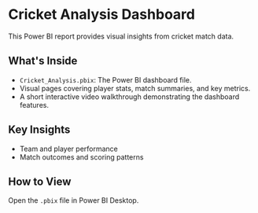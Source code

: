 # Cricket Analysis Dashboard

This Power BI report provides visual insights from cricket match data.

## What's Inside
- `Cricket_Analysis.pbix`: The Power BI dashboard file.
- Visual pages covering player stats, match summaries, and key metrics.
- A short interactive video walkthrough demonstrating the dashboard features.

## Key Insights
- Team and player performance
- Match outcomes and scoring patterns

## How to View
Open the `.pbix` file in Power BI Desktop.

